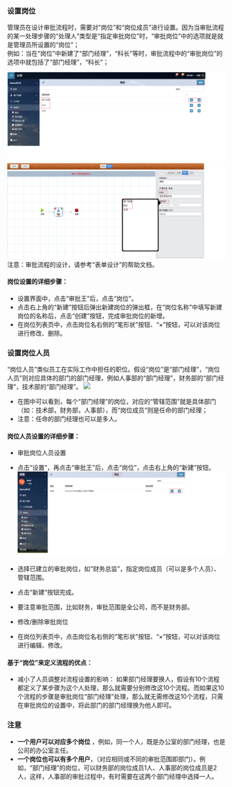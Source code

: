 ### 设置岗位
管理员在设计审批流程时，需要对“岗位”和“岗位成员”进行设置。因为当审批流程的某一处理步骤的“处理人”类型是“指定审批岗位”时，“审批岗位”中的选项就是就是管理员所设置的“岗位”；<br>
例如：当在“岗位”中新建了“部门经理”，“科长”等时，审批流程中的“审批岗位”的选项中就包括了“部门经理”，“科长”；

 ![](images/岗位003.png)
 ![](images/岗位004.png)
 注意：审批流程的设计，请参考“表单设计”的帮助文档。
 #### 岗位设置的详细步骤：
 - 设置界面中，点击“审批王”后，点击“岗位”。
 - 点击右上角的“新建”按钮后弹出新建岗位的弹出框，在“岗位名称”中填写新建岗位的名称后，点击“创建”按钮，完成审批岗位的新增。
 -  在岗位列表页中，点击岗位名右侧的“笔形状”按钮、“×”按钮，可以对该岗位进行修改、删除。
 
### 设置岗位人员
“岗位人员”类似员工在实际工作中担任的职位。假设“岗位”是“部门经理”，“岗位人员”则对应具体的部门的部门经理，例如人事部的“部门经理”，财务部的“部门经理”，技术部的“部门经理”。
![](images/岗位005.png)
 - 在图中可以看到，每个“部门经理”的岗位，对应的“管辖范围”就是具体部门（如：技术部，财务部，人事部），而“岗位成员”则是任命的部门经理；
 - 注意：任命的部门经理也可以是多人。
 
#### 岗位人员设置的详细步骤：
- 审批岗位人员设置
 - 点击“设置”，再点击“审批王”后，点击“岗位”，点击右上角的“新建”按钮。
 ![](images/岗位.png)
 - 选择已建立的审批岗位，如“财务总监”，指定岗位成员（可以是多个人员）、管辖范围。
 - 点击“新建“按钮完成。
 - 要注意审批范围，比如财务，审批范围是全公司，而不是财务部。

- 修改/删除审批岗位
 - 在岗位列表页中，点击岗位名右侧的“笔形状”按钮、“×”按钮，可以对该岗位进行编辑、修改。
 
#### 基于“岗位”来定义流程的优点：
 - 减小了人员调整对流程设置的影响：
  如果部门经理要换人，假设有10个流程都定义了某步骤为这个人处理，那么就需要分别修改这10个流程。而如果这10个流程的步骤是审批岗位“部门经理”处理，那么就无需修改这10个流程，只需在审批岗位的设置中，将此部门的部门经理换为他人即可。

### 注意

- **一个用户可以对应多个岗位** ，例如，同一个人，既是办公室的部门经理，也是公司的办公室主任。
- **一个岗位也可以有多个用户**，（对应相同或不同的审批范围即部门）。例如，“部门经理”的岗位，可以财务部的岗位成员1人、人事部的岗位成员是2人，这样，人事部的审批过程中，有时需要在这两个部门经理中选择一人。
